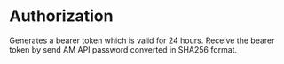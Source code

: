 # Authorization

Generates a bearer token which is valid for 24 hours.
Receive the bearer token by send AM API password converted in SHA256 format.

